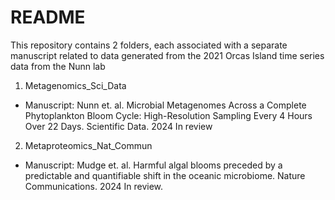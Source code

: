 # README

This repository contains 2 folders, each associated with a separate manuscript related to data generated from the 
2021 Orcas Island time series data from the Nunn lab

1. Metagenomics_Sci_Data

- Manuscript: 	Nunn et. al. Microbial Metagenomes Across a Complete Phytoplankton Bloom Cycle: High-Resolution Sampling Every 4 Hours Over 22 Days. Scientific Data. 2024 In review


2. Metaproteomics_Nat_Commun

- Manuscript: Mudge et. al. Harmful algal blooms preceded by a predictable and quantifiable shift in the oceanic microbiome. Nature Communications. 2024 In review. 



